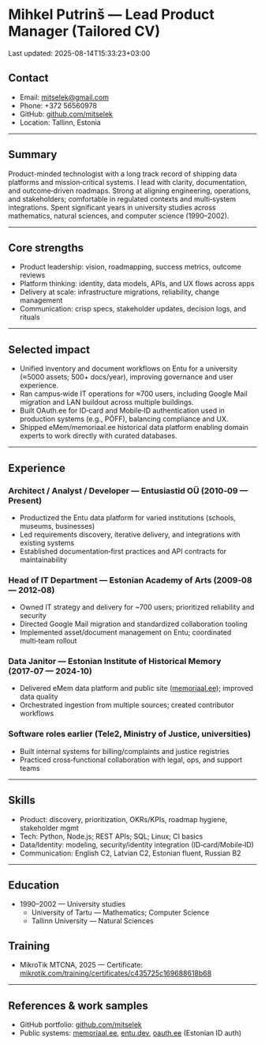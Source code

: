 # Mihkel Putrinš — Lead Product Manager (Tailored CV)

Last updated: 2025-08-14T15:33:23+03:00

## Contact

- Email: [mitselek@gmail.com](mailto:mitselek@gmail.com)
- Phone: +372 56560978
- GitHub: [github.com/mitselek](https://github.com/mitselek)
- Location: Tallinn, Estonia

---

## Summary

Product-minded technologist with a long track record of shipping data platforms and mission‑critical systems. I lead with clarity, documentation, and outcome‑driven roadmaps. Strong at aligning engineering, operations, and stakeholders; comfortable in regulated contexts and multi‑system integrations. Spent significant years in university studies across mathematics, natural sciences, and computer science (1990–2002).

---

## Core strengths

- Product leadership: vision, roadmapping, success metrics, outcome reviews
- Platform thinking: identity, data models, APIs, and UX flows across apps
- Delivery at scale: infrastructure migrations, reliability, change management
- Communication: crisp specs, stakeholder updates, decision logs, and rituals

---

## Selected impact

- Unified inventory and document workflows on Entu for a university (≈5000 assets; 500+ docs/year), improving governance and user experience.
- Ran campus‑wide IT operations for ≈700 users, including Google Mail migration and LAN buildout across multiple buildings.
- Built OAuth.ee for ID‑card and Mobile‑ID authentication used in production systems (e.g., PÖFF), balancing compliance and UX.
- Shipped eMem/memoriaal.ee historical data platform enabling domain experts to work directly with curated databases.

---

## Experience

### Architect / Analyst / Developer — Entusiastid OÜ (2010‑09 — Present)

- Productized the Entu data platform for varied institutions (schools, museums, businesses)
- Led requirements discovery, iterative delivery, and integrations with existing systems
- Established documentation‑first practices and API contracts for maintainability

### Head of IT Department — Estonian Academy of Arts (2009‑08 — 2012‑08)

- Owned IT strategy and delivery for ~700 users; prioritized reliability and security
- Directed Google Mail migration and standardized collaboration tooling
- Implemented asset/document management on Entu; coordinated multi‑team rollout

### Data Janitor — Estonian Institute of Historical Memory (2017‑07 — 2024‑10)

- Delivered eMem data platform and public site ([memoriaal.ee](https://www.memoriaal.ee)); improved data quality
- Orchestrated ingestion from multiple sources; created contributor workflows

### Software roles earlier (Tele2, Ministry of Justice, universities)

- Built internal systems for billing/complaints and justice registries
- Practiced cross‑functional collaboration with legal, ops, and support teams

---

## Skills

- Product: discovery, prioritization, OKRs/KPIs, roadmap hygiene, stakeholder mgmt
- Tech: Python, Node.js; REST APIs; SQL; Linux; CI basics
- Data/Identity: modeling, security/identity integration (ID‑card/Mobile‑ID)
- Communication: English C2, Latvian C2, Estonian fluent, Russian B2

---

## Education

- 1990–2002 — University studies
  - University of Tartu — Mathematics; Computer Science
  - Tallinn University — Natural Sciences

## Training

- MikroTik MTCNA, 2025 — Certificate: [mikrotik.com/training/certificates/c435725c169688618b68](https://mikrotik.com/training/certificates/c435725c169688618b68)

---

## References & work samples

- GitHub portfolio: [github.com/mitselek](https://github.com/mitselek)
- Public systems: [memoriaal.ee](https://www.memoriaal.ee), [entu.dev](https://entu.dev), [oauth.ee](https://oauth.ee) (Estonian ID auth)
